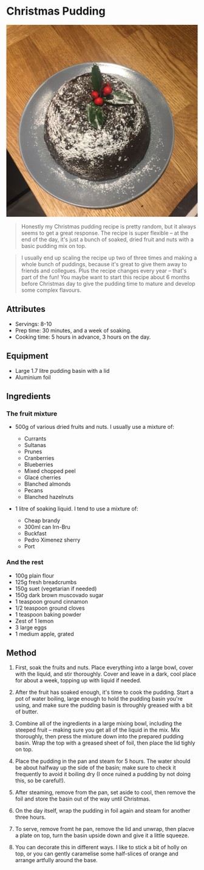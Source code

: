 # Christmas Pudding

![](./xmas_pudding.jpg)

> Honestly my Christmas pudding recipe is pretty random, but it always seems to get a great response. The recipe is super flexible – at the end of the day, it's just a bunch of soaked, dried fruit and nuts with a basic pudding mix on top.

> I usually end up scaling the recipe up two of three times and making a whole bunch of puddings, because it's great to give them away to friends and collegues. Plus the recipe changes every year – that's part of the fun! You maybe want to start this recipe about 6 months before Christmas day to give the pudding time to mature and develop some complex flavours.

## Attributes

- Servings: 8-10
- Prep time: 30 minutes, and a week of soaking.
- Cooking time: 5 hours in advance, 3 hours on the day.

## Equipment

- Large 1.7 litre pudding basin with a lid
- Aluminium foil

## Ingredients

### The fruit mixture

- 500g of various dried fruits and nuts. I usually use a mixture of:
  - Currants
  - Sultanas
  - Prunes
  - Cranberries
  - Blueberries
  - Mixed chopped peel
  - Glacé cherries
  - Blanched almonds
  - Pecans
  - Blanched hazelnuts

- 1 litre of soaking liquid. I tend to use a mixture of:
  - Cheap brandy
  - 300ml can Irn-Bru
  - Buckfast
  - Pedro Ximenez sherry
  - Port

### And the rest

- 100g plain flour
- 125g fresh breadcrumbs
- 150g suet (vegetarian if needed)
- 150g dark brown muscovado sugar
- 1 teaspoon ground cinnamon
- 1/2 teaspoon ground cloves
- 1 teaspoon baking powder
- Zest of 1 lemon
- 3 large eggs
- 1 medium apple, grated

## Method

1. First, soak the fruits and nuts. Place everything into a large bowl, cover with the liquid, and stir thoroughly. Cover and leave in a dark, cool place for about a week, topping up with liquid if needed.

2. After the fruit has soaked enough, it's time to cook the pudding. Start a pot of water boiling, large enough to hold the pudding basin you're using, and make sure the pudding basin is throughly greased with a bit of butter.

3. Combine all of the ingredients in a large mixing bowl, including the steeped fruit – making sure you get all of the liquid in the mix. Mix thoroughly, then press the mixture down into the prepared pudding basin. Wrap the top with a greased sheet of foil, then place the lid tighly on top.

4. Place the pudding in the pan and steam for 5 hours. The water should be about halfway up the side of the basin; make sure to check it frequently to avoid it boiling dry (I once ruined a pudding by not doing this, so be careful!).

5. After steaming, remove from the pan, set aside to cool, then remove the foil and store the basin out of the way until Christmas.

6. On the day itself, wrap the pudding in foil again and steam for another three hours.

7. To serve, remove fromt he pan, remove the lid and unwrap, then placve a plate on top, turn the basin upside down and give it a little squeeze.

8. You can decorate this in different ways. I like to stick a bit of holly on top, or you can gently caramelise some half-slices of orange and arrange artfully around the base.


